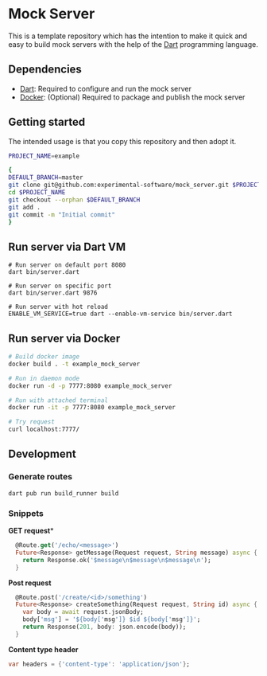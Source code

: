 # Mock Server

This is a template repository which has the intention to make it quick and easy to build mock servers with
the help of the [Dart](https://www.dart.dev) programming language.

## Dependencies

- [Dart](https://www.dart.dev): Required to configure and run the mock server
- [Docker](https://www.docker.com): (Optional) Required to package and publish the mock server

## Getting started

The intended usage is that you copy this repository and then adopt it.

```bash
PROJECT_NAME=example

{
DEFAULT_BRANCH=master
git clone git@github.com:experimental-software/mock_server.git $PROJECT_NAME
cd $PROJECT_NAME
git checkout --orphan $DEFAULT_BRANCH
git add .
git commit -m "Initial commit"
}
```

## Run server via Dart VM

```
# Run server on default port 8080
dart bin/server.dart

# Run server on specific port
dart bin/server.dart 9876

# Run server with hot reload
ENABLE_VM_SERVICE=true dart --enable-vm-service bin/server.dart
```

## Run server via Docker

```bash
# Build docker image
docker build . -t example_mock_server

# Run in daemon mode
docker run -d -p 7777:8080 example_mock_server

# Run with attached terminal
docker run -it -p 7777:8080 example_mock_server

# Try request
curl localhost:7777/
```

## Development

### Generate routes

```
dart pub run build_runner build
```

### Snippets

**GET request***

```dart
  @Route.get('/echo/<message>')
  Future<Response> getMessage(Request request, String message) async {
    return Response.ok('$message\n$message\n$message\n');
  }
```

**Post request**

```dart
  @Route.post('/create/<id>/something')
  Future<Response> createSomething(Request request, String id) async {
    var body = await request.jsonBody;
    body['msg'] = '${body['msg']} $id ${body['msg']}';
    return Response(201, body: json.encode(body));
  }
```

**Content type header**

```dart
var headers = {'content-type': 'application/json'};
```

